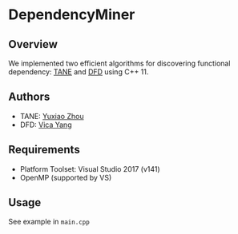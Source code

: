 # DependencyMiner

## Overview

We implemented two efficient algorithms for discovering functional dependency: [TANE](https://www.lri.fr/~pierres/donn%E9es/save/these/articles/lpr-queue/huhtala99tane.pdf) and [DFD](https://dl.acm.org/citation.cfm?id=2794377) using C++ 11.

## Authors

* TANE: [Yuxiao Zhou](https://github.com/calciferzh)
* DFD: [Vica Yang](https://github.com/VicaYang)

## Requirements

* Platform Toolset: Visual Studio 2017 (v141)
* OpenMP (supported by VS)

## Usage

See example in `main.cpp`
